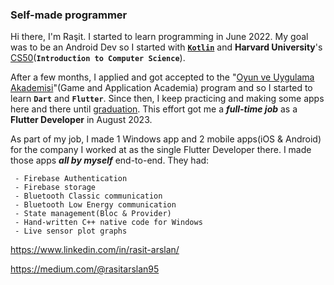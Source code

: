 ### Self-made programmer

Hi there, I'm Raşit.
I started to learn programming in June 2022. My goal was to be an Android Dev so I started with [**`Kotlin`**](https://hyperskill.org/profile/273853626) and **Harvard University**'s [CS50](https://cs50.harvard.edu/x/2022/)(**`Introduction to Computer Science`**).

After a few months, I applied and got accepted to the "[Oyun ve Uygulama Akademisi](https://oyunveuygulamaakademisi.com/)"(Game and Application Academia) program and so I started to learn **`Dart`** and **`Flutter`**. Since then, I keep practicing and making some apps here and there until [graduation](https://verified.sertifier.com/en/verify/61656387413922/). This effort got me a **_full-time job_** as a **Flutter Developer** in August 2023. 

As part of my job, I made 1 Windows app and 2 mobile apps(iOS & Android) for the company I worked at as the single Flutter Developer there. I made those apps **_all by myself_** end-to-end.
They  had:
```
 - Firebase Authentication
 - Firebase storage
 - Bluetooth Classic communication
 - Bluetooth Low Energy communication
 - State management(Bloc & Provider)
 - Hand-written C++ native code for Windows
 - Live sensor plot graphs
```


https://www.linkedin.com/in/rasit-arslan/

https://medium.com/@rasitarslan95


<!--
**KatayR/KatayR** is a ✨ _special_ ✨ repository because its `README.md` (this file) appears on your GitHub profile.

Here are some ideas to get you started:

- 🔭 I’m currently working on ...
- 🌱 I’m currently learning ...
- 👯 I’m looking to collaborate on ...
- 🤔 I’m looking for help with ...
- 💬 Ask me about ...
- 📫 How to reach me: ...
- 😄 Pronouns: ...
- ⚡ Fun fact: ...
-->
